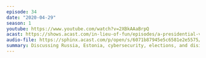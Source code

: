 ```yaml
---
episode: 34
date: "2020-04-29"
season: 1
youtube: https://www.youtube.com/watch?v=2XBkAAaBrpQ
acast: https://shows.acast.com/in-lieu-of-fun/episodes/a-presidential-visit-april-29-2020
audio-file: https://sphinx.acast.com/p/open/s/6071b87945e5c6581e2e5575/e/61200c7f31625800140915c0/media.mp3
summary: Discussing Russia, Estonia, cybersecurity, elections, and disinformation
---
```

